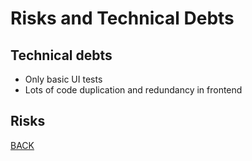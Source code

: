 Risks and Technical Debts 
=========================
## Technical debts
- Only basic UI tests
- Lots of code duplication and redundancy in frontend


## Risks


[BACK](../Architecture%20Documentation%20of%20Git4C.md)